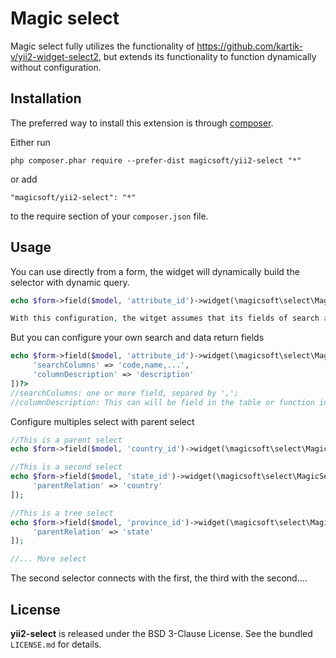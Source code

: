 Magic select
============
Magic select fully utilizes the functionality of https://github.com/kartik-v/yii2-widget-select2, but extends its functionality to function dynamically without configuration.

Installation
------------

The preferred way to install this extension is through [composer](http://getcomposer.org/download/).

Either run

```
php composer.phar require --prefer-dist magicsoft/yii2-select "*"
```

or add

```
"magicsoft/yii2-select": "*"
```

to the require section of your `composer.json` file.

Usage
-----

You can use directly from a form, the widget will dynamically build the selector with dynamic query.

```php
echo $form->field($model, 'attribute_id')->widget(\magicsoft\select\MagicSelector::className(), []);

With this configuration, the witget assumes that its fields of search and return of data are: 'name' or 'description'
```

But you can configure your own search and data return fields
```php
echo $form->field($model, 'attribute_id')->widget(\magicsoft\select\MagicSelector::className(), [
     'searchColumns' => 'code,name,...',
     'columnDescription' => 'description' 
])?>
//searchColumns: one or more field, separed by ',';
//columnDescription: This can will be field in the table or function in model.
```

Configure multiples select with parent select
```php
//This is a parent select
echo $form->field($model, 'country_id')->widget(\magicsoft\select\MagicSelector::className(), []);

//This is a second select
echo $form->field($model, 'state_id')->widget(\magicsoft\select\MagicSelector::className(), [
     'parentRelation' => 'country'
]);

//This is a tree select
echo $form->field($model, 'province_id')->widget(\magicsoft\select\MagicSelector::className(), [
     'parentRelation' => 'state'
]);

//... More select
```
The second selector connects with the first, the third with the second....

## License

**yii2-select** is released under the BSD 3-Clause License. See the bundled `LICENSE.md` for details.